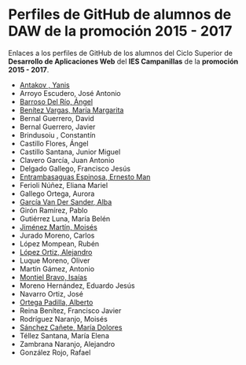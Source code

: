 # Perfiles de GitHub de alumnos de DAW de la promoción 2015 - 2017

Enlaces a los perfiles de GitHub de los alumnos del Ciclo Superior de **Desarrollo de Aplicaciones Web** del **IES Campanillas** de la **promoción 2015 - 2017**.

* [Antakov , Yanis](https://github.com/YanisAntakov)
* Arroyo Escudero, José Antonio
* [Barroso Del Río, Ángel](https://github.com/AngelBarrosoDelRio)
* [Benítez Vargas, María Margarita](https://github.com/MMARGARITARBV)
* Bernal Guerrero, David
* Bernal Guerrero, Javier
* Brindusoiu , Constantín
* Castillo Flores, Ángel
* Castillo Santana, Junior Miguel
* Clavero García, Juan Antonio
* Delgado Gallego, Francisco Jesús
* [Entrambasaguas Espinosa, Ernesto Man](https://github.com/ErnestoEntrambasaguas)
* Ferioli Núñez, Eliana Mariel
* Gallego Ortega, Aurora
* [García Van Der Sander, Alba](https://github.com/AlbaGV)
* Girón Ramírez, Pablo
* Gutiérrez Luna, María Belén
* [Jiménez Martín, Moisés](https://github.com/mjimenezmartin)
* Jurado Moreno, Carlos
* López Mompean, Rubén
* [López Ortiz, Alejandro](https://github.com/AlejandroLopez96)
* Luque Moreno, Oliver
* Martín Gámez, Antonio
* [Montiel Bravo, Isaías](https://github.com/IsaiasMontielBravo)
* Moreno Hernández, Eduardo Jesús
* Navarro Ortiz, José
* [Ortega Padilla, Alberto](https://github.com/AlbertoOrtegaPadilla)
* Reina Benítez, Francisco Javier
* Rodríguez Naranjo, Moisés
* [Sánchez Cañete, María Dolores](https://github.com/MariloSanchez)
* Téllez Santana, María Elena
* Zambrana Naranjo, Alejandro
* González Rojo, Rafael
